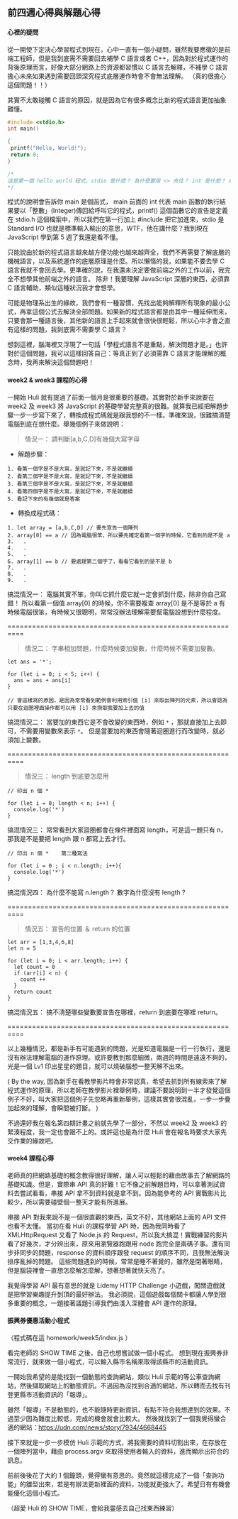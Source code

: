 ## 前四週心得與解題心得

#### 心裡的疑問
從一開使下定決心學習程式到現在，心中一直有一個小疑問，雖然我要應徵的是前端工程師，但是我到底需不需要回去補學 C 語言或者 C++，因為對於程式運作的背後原理而言，好像大部分網路上的資源都習慣以 C 語言去解釋，不補學 C 語言擔心未來如果遇到需要回頭深究程式底層運作時會不會無法理解。
（真的很擔心這個問題！！）

其實不太敢碰觸 C 語言的原因，就是因為它有很多概念比新的程式語言更加抽象難懂。
``` c
#include <stdio.h>
int main()

{
 printf("Hello, World!");
 return 0;
}

/*
這是第一個 hello world 程式，stdio 是什麼？ 為什麼要用 <> 夾住？ int 是什麼？ main 是什麼？ 為什麼都印出來了還要 return 一個 0 ？
*/
```

 
程式的說明會告訴你 main 是個函式， main 前面的 int 代表 main 函數的執行結果要以「整數」(Integer)傳回給呼叫它的程式，printf() 這個函數它的宣告是定義在 stdio.h 這個檔案中，所以我們在第一行加上 #include 把它加進來，stdio 是 Standard I/O 也就是標準輸入輸出的意思，WTF，他在講什麼？我到現在 JavaScript 學到第 5 週了我還是看不懂。

只能說由於新的程式語言越來越方便功能也越來越齊全，我們不再需要了解底層的機械語言，以及系統運作的底層原理是什麼。所以懶惰的我，如果能不要去學 C 語言我就不會回去學。更準確的說，在我還未決定要做前端之外的工作以前，我完全不想學其他前端之外的語言。
除非！我要理解 JavaScript 深層的東西，必須靠 C 語言輔助，類似這種狀況我才會想學。

可能是物理系出生的緣故，我們會有一種習慣，先找出能夠解釋所有現象的最小公式，再拿這個公式去解決全部問題。如果新的程式語言都是由其中一種延伸而來，只要會那一種語言後，其他新的語言上手起來就會很快很輕鬆，所以心中才會之直有這樣的問題，我到底需不需要學 C 語言？

想到這裡，腦海裡又浮現了一句話「學程式語言不是重點，解決問題才是。」也許對於這個問題，我可以這樣回答自己：等真正到了必須需靠 C 語言才能理解的概念時，我再來解決這個問題吧！

#### week2 & week3 課程的心得
一開始 Huli 就有提過了前面一個月是很重要的基礎。其實對於新手來說要在 week2 及 week3 將 JavaScript 的基礎學習完整真的很難。就算我已經把解題步驟一步一步寫下來了，轉換成程式碼就是跟我想的不一樣。準確來說，很難搞清楚電腦到底在想什麼。舉幾個例子來做說明：


> 情況一：
> 請判斷[a,b,C,D]有幾個大寫字母

* 解題步驟：
```
1. 看第一個字是不是大寫，是就記下來，不是就繼續
2. 看第二個字是不是大寫，是就記下來，不是就繼續
3. 看第三個字是不是大寫，是就記下來，不是就繼續
4. 看第四個字是不是大寫，是就記下來，不是就繼續
5. 看記下來的有幾個就是答案
```

* 轉換成程式碼：
```
1. let array = [a,b,C,D] // 要先宣告一個陣列
2. array[0] == a // 因為電腦很笨，所以要先確定看第一個字的時候，它看到的是不是 a
3.   .
4.   .
5.   .
6. array[1] == b // 要處理第二個字了，看看它看到的是不是 b
7.   .
8.   .
9.   . 
```

搞混情況一：
電腦其實不笨，你叫它抓什麼它就一定會抓到什麼，除非你自己寫錯！
所以看第一個值 array[0] 的時候，你不需要複查 array[0] 是不是等於 a
有時候電腦很笨，有時候又很聰明，常常沒辦法理解需要幫電腦設想到什麼程度。

==========================================================


> 情況二：
> 字串相加問題，什麼時候要加變數，什麼時候不需要加變數。

```
let ans = '*';

for (let i = 0; i < 5; i++) {
  ans = ans + ans[i]
}

// 會這樣寫的原因，是因為常常看到範例會利用索引值 [i] 來取出陣列的元素，所以會認為只要在迴圈裡面操作都可以用 [i] 來撈取我要加上去的值
```
搞混情況二：
當要加的東西它是不會改變的東西時，例如 `*` ，那就直接加上去即可，不需要用變數來表示 `*`。
但是當要加的東西會隨著迴圈進行而改變時，就必須加上變數。

==========================================================

> 情況三：
> length 到底要怎麼用

```
// 印出 n 個 * 

for (let i = 0; length < n; i++) {
  console.log('*')
}
```

搞混情況三：
常常看到大家迴圈都會在條件裡面寫 length，可是這一題只有 n，那我是不是要把 length 跟 n 都寫上去才行。

```
// 印出 n 個 *    第二種寫法

for (let i = 0 ; i < n.length; i++){
  console.log('*')
}
```

搞混情況四：
為什麼不能寫 n.length？ 數字為什麼沒有 length ? 

==========================================================

> 情況五：
> 宣告的位置 ＆ return 的位置

```
let arr = [1,3,4,6,8] 
let n = 5

for (let i = 0; i < arr.length; i++) {
  let count = 0
  if (arr[i] < n) {
    count ++
  }
  return count
}
```

搞混情況五：
搞不清楚哪些變數要宣告在哪裡，return 到底要在哪裡 return。

==========================================================

以上幾種情況，都是新手有可能遇到的問題，光是知道電腦是一行一行執行，還是沒有辦法理解電腦的運作原理。或許要教到那麼細微，兩週的時間是遠遠不夠的，光是一個 Lv1 印出星星的題目，就可以燒破腦想一整天解不出來。

( By the way, 因為新手在看教學影片時會非常認真，希望去抓到所有線索來了解程式運作的原理，所以老師在教學影片裡舉例時，建議不要說明到一半才發覺這個例子不好，叫大家把這個例子先忽略再重新舉例，這樣其實會很混亂，一步一步疊加起來的理解，會瞬間被打斷。 )

不過還好我在報名第四期計畫之前就先學了一部分，不然以 week2 及 week3 的緊湊程度，我一定也會跟不上的。或許這也是為什麼 Huli 會在報名時要求大家先交作業的緣故吧。


#### week4 課程心得
老師真的把網路基礎的概念教得很好理解，讓人可以輕鬆的藉由故事去了解網路的基礎知識。但是，實際串 API 真的好難！它不像之前解題目時，可以拿著測試資料去嘗試看看，串接 API 拿不到資料就是拿不到。因為能參考的 API 實戰影片比較少，所以需要碰壁個一整天才能有所進展。

串接 API 對我來說不是一個很直觀的東西，英文不好，其他網站上面的 API 文件也看不太懂。
當初在看 Huli 的課程學習 API 時，因為我同時看了 XMLHttpRequest 又看了 Node.js 的 Request，所以我大搞混！實戰練習的影片看了好幾次，才分辨出來，原來用瀏覽器跑跟用 node 跑完全是兩碼子事。還有同步非同步的問題，response 的資料順序跟發 request 的順序不同，且我無法解決排序亂掉的問題。
這些問題遇到的時候，常常是睡不著覺的，雖然是閉著眼睛，但是腦袋裡會一直想怎麼解怎麼解，想著想著就快天亮了。

我覺得學習 API 最有意思的就是 Lidemy HTTP Challenge 小遊戲，闖關遊戲就是把學習樂趣提升到頂的最好辦法。
我必須說，這個遊戲每個關卡都讓人學到很多重要的概念，一題接著議題引導我們由淺入深體會 API 運作的原理。

#### 振興券優惠活動小程式
（程式碼在這 homework/week5/index.js ）

看完老師的 SHOW TIME 之後，自己也想嘗試做一個小程式。
想到現在振興券非常流行，就來做一個小程式，可以輸入縣市名稱來取得該縣市的活動資訊。

一開始我希望的是能找到一個動態的查詢網站，類似 Huli 示範的等公車查詢網站，然後擷取網站上的動態資訊。不過因為沒找到合適的網站，所以轉而去找有刊登更縣市活動資訊的「報導」。

雖然「報導」不是動態的，也不能隨時更新資訊，有點不符合我想達到的效果。不過至少因為難度比較低，完成的機會就會比較大。
然後就找到了一個我覺得蠻合適的網站：https://udn.com/news/story/7934/4668445

接下來就是一步一步模仿 Huli 示範的方式，將我需要的資料切割出來，在存放在一個陣列當中，藉由 process.argv 來取得使用者輸入的資料，進而顯示出符合的訊息。

前前後後花了大約 1 個鐘頭，覺得蠻有意思的。竟然就這樣完成了一個「查詢功能」的雛型出來，若是有辦法更新裡面的資料，功能就更強大了。希望日有有機會能優化這個小程式。

（超愛 Huli 的 SHOW TIME，會給我靈感去自己找東西練習）
